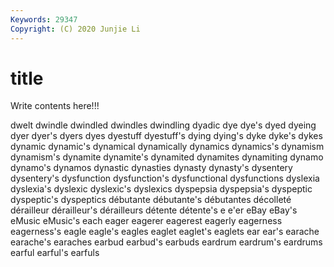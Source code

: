 ```yaml
---
Keywords: 29347
Copyright: (C) 2020 Junjie Li
---
```


# title

Write contents here!!!

dwelt
dwindle 
dwindled 
dwindles 
dwindling 
dyadic 
dye 
dye's 
dyed 
dyeing 
dyer
dyer's 
dyers 
dyes 
dyestuff 
dyestuff's 
dying 
dying's 
dyke 
dyke's 
dykes
dynamic 
dynamic's 
dynamical 
dynamically 
dynamics 
dynamics's 
dynamism 
dynamism's 
dynamite 
dynamite's
dynamited 
dynamites 
dynamiting 
dynamo 
dynamo's 
dynamos 
dynastic 
dynasties 
dynasty 
dynasty's
dysentery 
dysentery's 
dysfunction 
dysfunction's 
dysfunctional 
dysfunctions 
dyslexia 
dyslexia's 
dyslexic 
dyslexic's
dyslexics 
dyspepsia 
dyspepsia's 
dyspeptic 
dyspeptic's 
dyspeptics 
débutante 
débutante's 
débutantes 
décolleté
dérailleur 
dérailleur's 
dérailleurs 
détente 
détente's 
e 
e'er 
eBay 
eBay's 
eMusic
eMusic's 
each 
eager 
eagerer 
eagerest 
eagerly 
eagerness 
eagerness's 
eagle 
eagle's
eagles 
eaglet 
eaglet's 
eaglets 
ear 
ear's 
earache 
earache's 
earaches 
earbud
earbud's 
earbuds 
eardrum 
eardrum's 
eardrums 
earful 
earful's 
earfuls 
